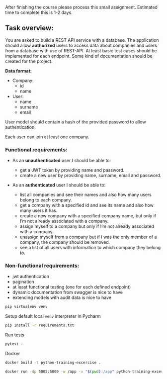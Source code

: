 After finishing the course please process this small assignment. 
Estimated time to complete this is 1-2 days. 


## Task overview:
You are asked to build a REST API service with a database.
The application should allow **authorized** users to access data about companies and users from a database with use of REST-API. 
At least basic test cases should be implemented for each endpoint. 
Some kind of documentation should be created for the project. 

**Data format:**
- Company:
  - id
  - name
- User:
  - name
  - surname
  - email

User model should contain a hash of the provided password to allow authentication.

Each user can join at least one company. 

### Functional requirements:

- As an **unauthenticated** user I should be able to: 
  - get a JWT token by providing name and password. 
  - create a new user by providing name, surname, email and password.


- As an **authenticated** user I should be able to: 
  - list all companies and see their names and also how many users belong to each company. 
  - get a company with a specified id and see its name and also how many users it has. 
  - create a new company with a specified company name, but only if I’m not already associated with a company. 
  - assign myself to a company but only if I’m not already associated with a company. 
  - unassign myself from a company but if I was the only member of a company, the company should be removed. 
  - see a list of all users with information to which company they belong to. 


### Non-functional requirements:
- jwt authentication
- pagination
- at least functional testing (one for each defined endpoint)
- dynamic documentation from swagger is nice to have
- extending models with audit data is nice to have


```bash
pip virtualenv venv
```

Setup default local `venv` interpreter in Pycharm

```bash
pip install -r requirements.txt
```

Run tests

```bash
pytest .
```


Docker

```bash
docker build -t python-training-excercise .
```

```bash
docker run -dp 5005:5000 -w /app -v "$(pwd):/app" python-training-excercise
```
